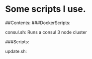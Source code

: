 # Some scripts I use.
##Contents:
###DockerScripts:

consul.sh: Runs a consul 3 node cluster

###Scripts:

update.sh: 
